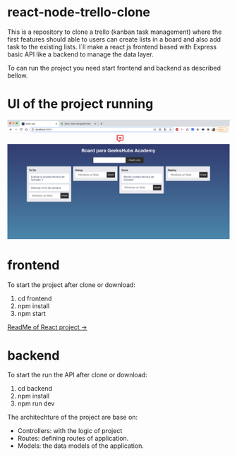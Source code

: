 # react-node-trello-clone
This is a repository to clone a trello (kanban task management) where the first features should able to users can create lists in a board and also add task to the existing lists. I´ll make a react js frontend based with Express basic API  like a backend to manage the data layer.

To can run the project you need start frontend and backend as described bellow.

# UI of the project running
![alt text](https://raw.githubusercontent.com/gonzalogcontacto/react-node-trello-clone/main/demo.png)


# frontend
To start the project after clone or download:
1. cd frontend
2. npm install
3. npm start

[ReadMe of React project -> ](https://github.com/gonzalogcontacto/react-node-trello-clone/blob/main/frontend/README.md)

# backend
To start the run the API after clone or download:

1. cd backend
2. npm install
3. npm run dev

The architechture of the project are base on:

- Controllers: with the logic of project
- Routes: defining routes of application.
- Models: the data models of the application.